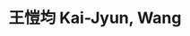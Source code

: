---
chinese_name: 王愷均
english_name: Kai-Jyun, Wang
title: 王愷均 Kai-Jyun, Wang
id: kaijyunwang
collection: members
position: Part-time Research Assistant
type: part-time research assistant
department: 123
image_path: https://source.unsplash.com/collection/139386/600x600?a=.png
photo: bio-photo.jpg
blurb: 123
---